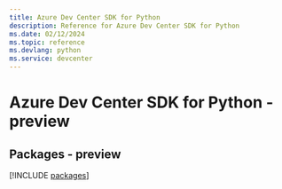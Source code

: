 ```yaml
---
title: Azure Dev Center SDK for Python
description: Reference for Azure Dev Center SDK for Python
ms.date: 02/12/2024
ms.topic: reference
ms.devlang: python
ms.service: devcenter
---
```

# Azure Dev Center SDK for Python - preview
## Packages - preview
[!INCLUDE [packages](dev-center-index.md)]